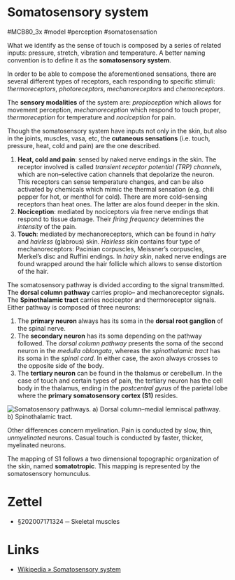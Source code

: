 # Somatosensory system
#MCB80_3x #model #perception #somatosensation

What we identify as the sense of touch is composed by a series of related inputs: pressure, stretch, vibration and  temperature. A better naming convention is to define it as the **somatosensory system**.

In order to be able to compose the aforementioned sensations, there are several different types of receptors, each responding to specific stimuli: _thermoreceptors_, _photoreceptors_, _mechanoreceptors_ and _chemoreceptors_.

The **sensory modalities** of the system are: _propioception_ which allows for movement perception, _mechanoreception_ which respond to touch proper, _thermoreception_ for temperature and _nociception_ for pain.

Though the somatosensory system have inputs not only in the skin, but also in the joints, muscles, vasa, etc, the **cutaneous sensations** (i.e. touch, pressure, heat, cold and pain) are the one described.

1. **Heat, cold and pain**: sensed by naked nerve endings in the skin. The receptor involved is called _transient receptor potential (TRP) channels_, which are non–selective cation channels that depolarize the neuron. This receptors can sense temperature changes, and can be also activated by chemicals which mimic the thermal sensation (e.g. chili pepper for hot, or menthol for cold). There are more cold–sensing receptors than heat ones. The latter are alos found deeper in the skin.
2. **Nociception**: mediated by nociceptors via free nerve endings that respond to tissue damage. Their _firing frequency_ determines the _intensity_ of the pain.
3. **Touch**: mediated by mechanoreceptors, which can be found in _hairy_ and _hairless_ (glabrous) skin. _Hairless skin_ contains four type of mechanoreceptors: Pacinian corpuscles, Meissner’s corpuscles, Merkel’s disc and Ruffini endings. In _hairy skin_, naked nerve endings are found wrapped around the hair follicle which allows to sense distortion of the hair.

The somatosensory pathway is divided according to the signal transmitted. The **dorsal column pathway** carries propio– and mechanoreceptor signals. The **Spinothalamic tract** carries nociceptor and thermoreceptor signals. Either pathway is composed of three neurons:

1. The **primary neuron** always has its soma in the **dorsal root ganglion** of the spinal nerve.
2. The **secondary neuron** has its soma depending on the pathway followed. The _dorsal column pathway_ presents the soma of the second neuron in the _medulla oblongata_, whereas the _spinothalamic tract_ has its soma in the _spinal cord_. In either case, the axon always crosses to the opposite side of the body.
3. The **tertiary neuron** can be found in the thalamus or cerebellum. In the case of touch and certain types of pain, the tertiary neuron has the cell body in the thalamus, ending in the _postcentral gyrus_ of the parietal lobe where the **primary somatosensory cortex (S1)** resides.

![Somatosensory pathways. a) Dorsal column–medial lemniscal pathway. b) Spinothalamic tract.](../img/d3c067fe66ffd779288b09bd3ec46db5.png)

Other differences concern myelination. Pain is conducted by slow, thin, _unmyelinated_ neurons. Casual touch is conducted by faster, thicker, myelinated neurons.

The mapping of S1 follows a two dimensional topographic organization of the skin, named **somatotropic**. This mapping is represented by the somatosensory homunculus.

# Zettel

- §202007171324 ─ Skeletal muscles

# Links

- [Wikipedia » Somatosensory system](https://en.wikipedia.org/wiki/Somatosensory_system)